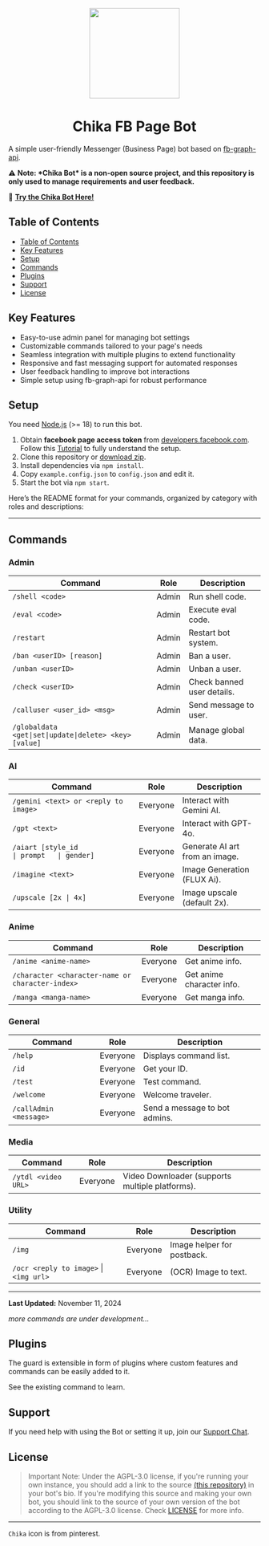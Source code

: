 <p align="center">
  <img src="https://i.postimg.cc/HnjXPhSr/429544444-122096605454238376-4113409750803799159-n.jpg" width="180" height="180">
  <h1 align="center">Chika FB Page Bot</h1>
</p>

A simple user-friendly Messenger (Business Page) bot based on [fb-graph-api](https://github.com/tas33n/fb-graph-api).

⚠️ **Note: \***Chika Bot**\* is a non-open source project, and this repository is only used to manage requirements and user feedback.**

🚀 **[Try the Chika Bot Here!](https://www.facebook.com/profile.php?id=61557151286096)**

## Table of Contents

- [Table of Contents](#table-of-contents)
- [Key Features](#key-features)
- [Setup](#setup)
- [Commands](#commands)
- [Plugins](#plugins)
- [Support](#support)
- [License](#license)

## Key Features

- Easy-to-use admin panel for managing bot settings
- Customizable commands tailored to your page's needs
- Seamless integration with multiple plugins to extend functionality
- Responsive and fast messaging support for automated responses
- User feedback handling to improve bot interactions
- Simple setup using fb-graph-api for robust performance

## Setup

You need [Node.js](https://nodejs.org/) (>= 18) to run this bot.

1. Obtain **facebook page access token** from [developers.facebook.com](https://developers.facebook.com).
   Follow this [Tutorial](/TUTORIAL.md) to fully understand the setup.
2. Clone this repository or [download zip](https://github.com/tas33n/Chika-FB-Page-Bot/archive/main.zip).
3. Install dependencies via `npm install`.
4. Copy `example.config.json` to `config.json` and edit it.
5. Start the bot via `npm start`.

Here’s the README format for your commands, organized by category with roles and descriptions:

---

## Commands

### Admin

| Command                                                | Role  | Description                |
| ------------------------------------------------------ | ----- | -------------------------- |
| `/shell <code>`                                        | Admin | Run shell code.            |
| `/eval <code>`                                         | Admin | Execute eval code.         |
| `/restart`                                             | Admin | Restart bot system.        |
| `/ban <userID> [reason]`                               | Admin | Ban a user.                |
| `/unban <userID>`                                      | Admin | Unban a user.              |
| `/check <userID>`                                      | Admin | Check banned user details. |
| `/calluser <user_id> <msg>`                            | Admin | Send message to user.      |
| `/globaldata <get\|set\|update\|delete> <key> [value]` | Admin | Manage global data.        |

### AI

| Command                                                      | Role     | Description                    |
| ------------------------------------------------------------ | -------- | ------------------------------ |
| `/gemini <text> or <reply to image>`                         | Everyone | Interact with Gemini AI.       |
| `/gpt <text>`                                                | Everyone | Interact with GPT-4o.          |
| `/aiart [style_id                    \| prompt   \| gender]` | Everyone | Generate AI art from an image. |
| `/imagine <text>`                                            | Everyone | Image Generation (FLUX Ai).    |
| `/upscale [2x \| 4x]`                                        | Everyone | Image upscale (default 2x).    |

### Anime

| Command                                          | Role     | Description               |
| ------------------------------------------------ | -------- | ------------------------- |
| `/anime <anime-name>`                            | Everyone | Get anime info.           |
| `/character <character-name or character-index>` | Everyone | Get anime character info. |
| `/manga <manga-name>`                            | Everyone | Get manga info.           |

### General

| Command                | Role     | Description                   |
| ---------------------- | -------- | ----------------------------- |
| `/help`                | Everyone | Displays command list.        |
| `/id`                  | Everyone | Get your ID.                  |
| `/test`                | Everyone | Test command.                 |
| `/welcome`             | Everyone | Welcome traveler.             |
| `/callAdmin <message>` | Everyone | Send a message to bot admins. |

### Media

| Command             | Role     | Description                                     |
| ------------------- | -------- | ----------------------------------------------- |
| `/ytdl <video URL>` | Everyone | Video Downloader (supports multiple platforms). |

### Utility

| Command                                | Role     | Description                |
| -------------------------------------- | -------- | -------------------------- |
| `/img`                                 | Everyone | Image helper for postback. |
| `/ocr <reply to image>` \| `<img url>` | Everyone | (OCR) Image to text.       |

---

**Last Updated:** November 11, 2024

_more commands are under development..._

## Plugins

The guard is extensible in form of plugins where custom features and commands can be easily added to it.

See the existing command to learn.

## Support

If you need help with using the Bot or setting it up, join our [Support Chat](https://t.me/misfits_zone).

## License

> Important Note: Under the AGPL-3.0 license, if you're running your own instance, you should add a link to the source [(this repository)](https://github.com/tas33n/Chika-FB-Page-Bot) in your bot's bio. If you're modifying this source and making your own bot, you should link to the source of your own version of the bot according to the AGPL-3.0 license. Check [LICENSE](LICENSE) for more info.

---

`Chika` icon is from pinterest.
